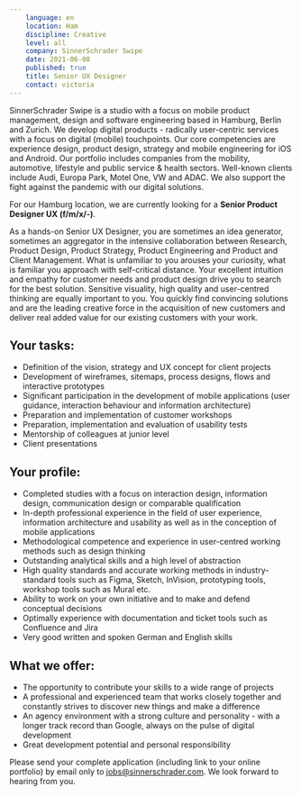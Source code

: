 ```yaml
---
    language: en
    location: Ham
    discipline: Creative
    level: all
    company: SinnerSchrader Swipe
    date: 2021-06-08
    published: true
    title: Senior UX Designer 
    contact: victoria
---
```



SinnerSchrader Swipe is a studio with a focus on mobile product management, design and software engineering based in Hamburg, Berlin and Zurich. We develop digital products - radically user-centric services with a focus on digital (mobile) touchpoints. Our core competencies are experience design, product design, strategy and mobile engineering for iOS and Android. Our portfolio includes companies from the mobility, automotive, lifestyle and public service & health sectors. Well-known clients include Audi, Europa Park, Motel One, VW and ADAC. We also support the fight against the pandemic with our digital solutions.

For our Hamburg location, we are currently looking for a **Senior Product Designer UX (f/m/x/-)**.

As a hands-on Senior UX Designer, you are sometimes an idea generator, sometimes an aggregator in the intensive collaboration between Research, Product Design, Product Strategy, Product Engineering and Product and Client Management. What is unfamiliar to you arouses your curiosity, what is familiar you approach with self-critical distance. Your excellent intuition and empathy for customer needs and product design drive you to search for the best solution. Sensitive visuality, high quality and user-centred thinking are equally important to you. You quickly find convincing solutions and are the leading creative force in the acquisition of new customers and deliver real added value for our existing customers with your work.

## Your tasks:
- Definition of the vision, strategy and UX concept for client projects
- Development of wireframes, sitemaps, process designs, flows and interactive prototypes 
- Significant participation in the development of mobile applications (user guidance, interaction behaviour and information architecture)
- Preparation and implementation of customer workshops  
- Preparation, implementation and evaluation of usability tests
- Mentorship of colleagues at junior level
- Client presentations 

## Your profile:
- Completed studies with a focus on interaction design, information design, communication design or comparable qualification
- In-depth professional experience in the field of user experience, information architecture and usability as well as in the conception of mobile applications
- Methodological competence and experience in user-centred working methods such as design thinking
- Outstanding analytical skills and a high level of abstraction 
- High quality standards and accurate working methods in industry-standard tools such as Figma, Sketch, InVision, prototyping tools, workshop tools such as Mural etc.
- Ability to work on your own initiative and to make and defend conceptual decisions
- Optimally experience with documentation and ticket tools such as Confluence and Jira 
- Very good written and spoken German and English skills

## What we offer:
- The opportunity to contribute your skills to a wide range of projects
- A professional and experienced team that works closely together and constantly strives to discover new things and make a difference
- An agency environment with a strong culture and personality - with a longer track record than Google, always on the pulse of digital development
- Great development potential and personal responsibility

Please send your complete application (including link to your online portfolio) by email only to <jobs@sinnerschrader.com>. We look forward to hearing from you.
